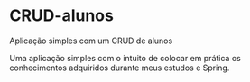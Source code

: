 # CRUD-alunos
Aplicação simples com um CRUD de alunos

Uma aplicação simples com o intuito de colocar em prática os conhecimentos adquiridos durante meus estudos e Spring. 

